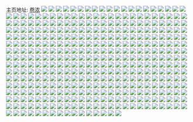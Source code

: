 主页地址: [卷浓](https://weibo.com/u/5666003669) 
![](https://wx4.sinaimg.cn/mw2000/006brYnXgy1g8c0oqw2hgj30ku0ku79i.jpg) 
![](https://wx4.sinaimg.cn/mw2000/006brYnXgy1g86quvfp8sj31z41z4b29.jpg) 
![](https://wx4.sinaimg.cn/mw2000/006brYnXgy1g86quwk0kxj32c02c0x6p.jpg) 
![](https://wx4.sinaimg.cn/mw2000/006brYnXgy1g86quu6gtkj32c02c04e1.jpg) 
![](https://wx4.sinaimg.cn/mw2000/006brYnXgy1g83uh4hpr4j30u0140ani.jpg) 
![](https://wx4.sinaimg.cn/mw2000/006brYnXgy1g83uh5b7iuj30u01407hr.jpg) 
![](https://wx4.sinaimg.cn/mw2000/006brYnXgy1g838bqevexj310a10atg1.jpg) 
![](https://wx4.sinaimg.cn/mw2000/006brYnXgy1g7tl1jta9cj32c0340x6p.jpg) 
![](https://wx4.sinaimg.cn/mw2000/006brYnXgy1g7tl1l4n9nj32c03401ky.jpg) 
![](https://wx4.sinaimg.cn/mw2000/006brYnXgy1g7qx8ffsawj30t00u0qew.jpg) 
![](https://wx4.sinaimg.cn/mw2000/006brYnXgy1g7dd1jwvjgj30sg0sgah2.jpg) 
![](https://wx4.sinaimg.cn/mw2000/006brYnXgy1g7dd1kvpejj32c02c0ndb.jpg) 
![](https://wx4.sinaimg.cn/mw2000/006brYnXgy1g7dd1mwgm2j32c02c04kw.jpg) 
![](https://wx4.sinaimg.cn/mw2000/006brYnXgy1g7dd1nu50ej30ku15oq8m.jpg) 
![](https://wx4.sinaimg.cn/mw2000/006brYnXgy1g7dd1p1knqj32c02c04n3.jpg) 
![](https://wx4.sinaimg.cn/mw2000/006brYnXgy1g7dd1ripkqj32c0340qv5.jpg) 
![](https://wx4.sinaimg.cn/mw2000/006brYnXgy1g6n6rz2gwzj33402c0b29.jpg) 
![](https://wx4.sinaimg.cn/mw2000/006brYnXgy1g6n6rv757nj33402c07wh.jpg) 
![](https://wx4.sinaimg.cn/mw2000/006brYnXgy1g6n6rwxsm4j33402c0e81.jpg) 
![](https://wx4.sinaimg.cn/mw2000/006brYnXgy1g6hrw5b77ej32io1w0kjl.jpg) 
![](https://wx4.sinaimg.cn/mw2000/006brYnXly1g6hry1uys6j30ku0kuq8x.jpg) 
![](https://wx4.sinaimg.cn/mw2000/006brYnXly1g5t4v3sndtj30ku0kqjz7.jpg) 
![](https://wx4.sinaimg.cn/mw2000/006brYnXly1g5t4v36gefj30ku0kujye.jpg) 
![](https://wx4.sinaimg.cn/mw2000/006brYnXgy1g5rc4az3lcj31mb1mbkd1.jpg) 
![](https://wx4.sinaimg.cn/mw2000/006brYnXgy1g5rc4a6lkjj32c02c01gb.jpg) 
![](https://wx4.sinaimg.cn/mw2000/006brYnXgy1g5rc7lzkrdj30ku0kuwho.jpg) 
![](https://wx4.sinaimg.cn/mw2000/006brYnXgy1g5rc7ltbobj30ez0j9gnq.jpg) 
![](https://wx4.sinaimg.cn/mw2000/006brYnXgy1g5o3fw63dqj30rs0ku462.jpg) 
![](https://wx4.sinaimg.cn/mw2000/006brYnXgy1g5o3fchqxpj30km0kmjy2.jpg) 
![](https://wx4.sinaimg.cn/mw2000/006brYnXgy1g5o3fctup8j30ku0ku0zq.jpg) 
![](https://wx4.sinaimg.cn/mw2000/006brYnXgy1g5o3fvjy1tj32c02c0wke.jpg) 
![](https://wx4.sinaimg.cn/mw2000/006brYnXgy1g5k5fexer5j311i17qgs2.jpg) 
![](https://wx4.sinaimg.cn/mw2000/006brYnXgy1g5k5gjzripj33402c0dp0.jpg) 
![](https://wx4.sinaimg.cn/mw2000/006brYnXgy1g5jbezl9kuj30u00miwgl.jpg) 
![](https://wx4.sinaimg.cn/mw2000/006brYnXgy1g5hzpqx34cj30ks0koasq.jpg) 
![](https://wx4.sinaimg.cn/mw2000/006brYnXly1g5fx3vyupfj30ku0xiac0.jpg) 
![](https://wx4.sinaimg.cn/mw2000/006brYnXgy1g5etw81t10j33402c04lq.jpg) 
![](https://wx4.sinaimg.cn/mw2000/006brYnXgy1g5etw5spd7j30j20k0djd.jpg) 
![](https://wx4.sinaimg.cn/mw2000/006brYnXgy1g5cd2y0bqnj31yi217b29.jpg) 
![](https://wx4.sinaimg.cn/mw2000/006brYnXgy1g5cd2uhcfij32c02c04j3.jpg) 
![](https://wx4.sinaimg.cn/mw2000/006brYnXgy1g5cd3ljwvgj32c03401ky.jpg) 
![](https://wx4.sinaimg.cn/mw2000/006brYnXgy1g5cd31j6xoj32c02c0e81.jpg) 
![](https://wx4.sinaimg.cn/mw2000/006brYnXgy1g5cd34rjosj30ku0ktjwy.jpg) 
![](https://wx4.sinaimg.cn/mw2000/006brYnXgy1g5cd32qz8tj30ku0kun1i.jpg) 
![](https://wx4.sinaimg.cn/mw2000/006brYnXgy1g5cd33hxxgj30rs0kuaij.jpg) 
![](https://wx4.sinaimg.cn/mw2000/006brYnXgy1g5cd2v5j1cj30em0e0dfq.jpg) 
![](https://wx4.sinaimg.cn/mw2000/006brYnXgy1g5cd345eo8j30ku0kq796.jpg) 
![](https://wx4.sinaimg.cn/mw2000/006brYnXly1g4omfwyzzbj30vl0hsgm6.jpg) 
![](https://wx4.sinaimg.cn/mw2000/006brYnXly1g4omh2fn9aj30kt0kq423.jpg) 
![](https://wx4.sinaimg.cn/mw2000/006brYnXly1g4omg3agl4j30u00svk41.jpg) 
![](https://wx4.sinaimg.cn/mw2000/006brYnXly1g4mb1ov9kij30qo0wxjyg.jpg) 
![](https://wx4.sinaimg.cn/mw2000/006brYnXly1g4mb1oc11jj30hs0obmzv.jpg) 
![](https://wx4.sinaimg.cn/mw2000/006brYnXly1g4mb3zv7exj30sv1e07ar.jpg) 
![](https://wx4.sinaimg.cn/mw2000/006brYnXgy1g4bfsfijamj30h80l6agk.jpg) 
![](https://wx4.sinaimg.cn/mw2000/006brYnXgy1g4bft07ewfj30h80ghgn4.jpg) 
![](https://wx4.sinaimg.cn/mw2000/006brYnXgy1g4bfso9rtyj30j40kn128.jpg) 
![](https://wx4.sinaimg.cn/mw2000/006brYnXgy1g4bft0l8bqj30u00u0di8.jpg) 
![](https://wx4.sinaimg.cn/mw2000/006brYnXgy1g4bfszg7t2j30u00u0q6b.jpg) 
![](https://wx4.sinaimg.cn/mw2000/006brYnXgy1g4bfsza5v4j30je0jetc5.jpg) 
![](https://wx4.sinaimg.cn/mw2000/006brYnXgy1g491x4aa7vj31ka1px1kx.jpg) 
![](https://wx4.sinaimg.cn/mw2000/006brYnXgy1g491x2y3y4j30ku0kqtda.jpg) 
![](https://wx4.sinaimg.cn/mw2000/006brYnXgy1g491xcti2pj30is0isdkh.jpg) 
![](https://wx4.sinaimg.cn/mw2000/006brYnXgy1g491xd760mj30fi0figpx.jpg) 
![](https://wx4.sinaimg.cn/mw2000/006brYnXgy1g491x7cis0j32c0340b2a.jpg) 
![](https://wx4.sinaimg.cn/mw2000/006brYnXgy1g491xd0vh4j30f60f60wt.jpg) 
![](https://wx4.sinaimg.cn/mw2000/006brYnXgy1g491xaa108j32c02c0e82.jpg) 
![](https://wx4.sinaimg.cn/mw2000/006brYnXgy1g491xfj7omj32c0340e82.jpg) 
![](https://wx4.sinaimg.cn/mw2000/006brYnXgy1g491xcieyhj32c02c0hdu.jpg) 
![](https://wx4.sinaimg.cn/mw2000/006brYnXgy1g40uzejgtlj30ku0ku426.jpg) 
![](https://wx4.sinaimg.cn/mw2000/006brYnXgy1g40uzffe5ij30ku0kudjt.jpg) 
![](https://wx4.sinaimg.cn/mw2000/006brYnXgy1g40uze2texj30ku0kun0z.jpg) 
![](https://wx4.sinaimg.cn/mw2000/006brYnXgy1g40uzf0bg5j30ku0kutcq.jpg) 
![](https://wx4.sinaimg.cn/mw2000/006brYnXgy1g3sona2xprj30ku0ku42r.jpg) 
![](https://wx4.sinaimg.cn/mw2000/006brYnXly1g3rt5r8hxcj30ku0kqtbu.jpg) 
![](https://wx4.sinaimg.cn/mw2000/006brYnXly1g3rt5tjp1sj33402c0dsq.jpg) 
![](https://wx4.sinaimg.cn/mw2000/006brYnXly1g3rt5v9duuj33402c0h1u.jpg) 
![](https://wx4.sinaimg.cn/mw2000/006brYnXly1g3rt5scvrij30ku0krn58.jpg) 
![](https://wx4.sinaimg.cn/mw2000/006brYnXgy1g3lq8qs8c6j313k0u0q7m.jpg) 
![](https://wx4.sinaimg.cn/mw2000/006brYnXgy1g3lq8c5rufj30u00u0gut.jpg) 
![](https://wx4.sinaimg.cn/mw2000/006brYnXgy1g3lq8cj9zaj30ku0kutdh.jpg) 
![](https://wx4.sinaimg.cn/mw2000/006brYnXgy1g3lq7dwvzuj30j60j6q59.jpg) 
![](https://wx4.sinaimg.cn/mw2000/006brYnXgy1g3k74woyj4j31400u0mys.jpg) 
![](https://wx4.sinaimg.cn/mw2000/006brYnXgy1g3k74z6b16j33402c0qv5.jpg) 
![](https://wx4.sinaimg.cn/mw2000/006brYnXgy1g3k74xbml1j33402c0b29.jpg) 
![](https://wx4.sinaimg.cn/mw2000/006brYnXgy1g3k74wb5cjj30ku0fk0x6.jpg) 
![](https://wx4.sinaimg.cn/mw2000/006brYnXgy1g3k753t3g3j32c02c07wj.jpg) 
![](https://wx4.sinaimg.cn/mw2000/006brYnXgy1g3k751qwtqj33402c0kjo.jpg) 
![](https://wx4.sinaimg.cn/mw2000/006brYnXgy1g3k74zpv0tj30rs0kugpp.jpg) 
![](https://wx4.sinaimg.cn/mw2000/006brYnXgy1g3k74vvbfnj32c02c0u0x.jpg) 
![](https://wx4.sinaimg.cn/mw2000/006brYnXgy1g3k74wkf07j30ku0fgn2q.jpg) 
![](https://wx4.sinaimg.cn/mw2000/006brYnXgy1g3io8ltny8j30ku0kpad8.jpg) 
![](https://wx4.sinaimg.cn/mw2000/006brYnXgy1g3ic3dpyiwj31z41hfb29.jpg) 
![](https://wx4.sinaimg.cn/mw2000/006brYnXgy1g3ic3d6lsaj30ku0klq93.jpg) 
![](https://wx4.sinaimg.cn/mw2000/006brYnXgy1g3ic3c71txj31hc1421kx.jpg) 
![](https://wx4.sinaimg.cn/mw2000/006brYnXgy1g39b7ho29mj30ku0r2n4c.jpg) 
![](https://wx4.sinaimg.cn/mw2000/006brYnXgy1g39b7h8qjcj30mi11igr9.jpg) 
![](https://wx4.sinaimg.cn/mw2000/006brYnXgy1g39b8cyl9rj30gz0ko0xv.jpg) 
![](https://wx4.sinaimg.cn/mw2000/006brYnXgy1g39b8m6g7nj30jg0yk0t2.jpg) 
![](https://wx4.sinaimg.cn/mw2000/006brYnXgy1g2xx8yt86aj33402c0tsu.jpg) 
![](https://wx4.sinaimg.cn/mw2000/006brYnXgy1g2xx8v8blqj30ku0v9qhg.jpg) 
![](https://wx4.sinaimg.cn/mw2000/006brYnXgy1g2xx8vopwyj33402c07ij.jpg) 
![](https://wx4.sinaimg.cn/mw2000/006brYnXgy1g2xx8x73rzj33402c07ne.jpg) 
![](https://wx4.sinaimg.cn/mw2000/006brYnXgy1g2xx93i90ij33402c0e58.jpg) 
![](https://wx4.sinaimg.cn/mw2000/006brYnXgy1g2xx90138jj33402c07rg.jpg) 
![](https://wx4.sinaimg.cn/mw2000/006brYnXgy1g2xx8wrg96j30ku0kuwku.jpg) 
![](https://wx4.sinaimg.cn/mw2000/006brYnXgy1g2xx91lejzj33402c0hdt.jpg) 
![](https://wx4.sinaimg.cn/mw2000/006brYnXgy1g2xxfm8cb7j30rs0ku0z6.jpg) 
![](https://wx4.sinaimg.cn/mw2000/006brYnXgy1g2i378hv91j33402c0npd.jpg) 
![](https://wx4.sinaimg.cn/mw2000/006brYnXgy1g2i37wmle3j33402c0kf4.jpg) 
![](https://wx4.sinaimg.cn/mw2000/006brYnXgy1g2i374rsu5j33402c07wh.jpg) 
![](https://wx4.sinaimg.cn/mw2000/006brYnXgy1g2i37vw9r9j30ku2mkn56.jpg) 
![](https://wx4.sinaimg.cn/mw2000/006brYnXgy1g2i37vhsnhj30ku45bnhs.jpg) 
![](https://wx4.sinaimg.cn/mw2000/006brYnXgy1g2i38mat5yj31400u0n0f.jpg) 
![](https://wx4.sinaimg.cn/mw2000/006brYnXgy1g2i377dmroj30ku1whkjl.jpg) 
![](https://wx4.sinaimg.cn/mw2000/006brYnXgy1g2i37a2o8mj31400u0n2v.jpg) 
![](https://wx4.sinaimg.cn/mw2000/006brYnXgy1g2i373sbcyj32801o0e86.jpg) 
![](https://wx4.sinaimg.cn/mw2000/006brYnXgy1g2gyklxfbcj30u01f1hdu.jpg) 
![](https://wx4.sinaimg.cn/mw2000/006brYnXgy1g2gyknim0ij34g00kg487.jpg) 
![](https://wx4.sinaimg.cn/mw2000/006brYnXgy1g2gykfqpy1j30ku0kuwho.jpg) 
![](https://wx4.sinaimg.cn/mw2000/006brYnXgy1g2gykpkno9j31hc2ms7wh.jpg) 
![](https://wx4.sinaimg.cn/mw2000/006brYnXgy1g2fyysr687j30ku0kq44s.jpg) 
![](https://wx4.sinaimg.cn/mw2000/006brYnXgy1g2fyytng66j30ko0kn7e2.jpg) 
![](https://wx4.sinaimg.cn/mw2000/006brYnXgy1g2fyypeqa8j329a29be81.jpg) 
![](https://wx4.sinaimg.cn/mw2000/006brYnXgy1g2fyyoopdej30ku0khadc.jpg) 
![](https://wx4.sinaimg.cn/mw2000/006brYnXgy1g2fyytuiwmj30ku0ktq8m.jpg) 
![](https://wx4.sinaimg.cn/mw2000/006brYnXgy1g2fyyscecbj329t29l4qq.jpg) 
![](https://wx4.sinaimg.cn/mw2000/006brYnXgy1g2buaqmkksj30im06daax.jpg) 
![](https://wx4.sinaimg.cn/mw2000/006brYnXgy1g2bubb27o9j30ku0klwi4.jpg) 
![](https://wx4.sinaimg.cn/mw2000/006brYnXgy1g2ajoo5ec9j33402c01ky.jpg) 
![](https://wx4.sinaimg.cn/mw2000/006brYnXgy1g2ajoosxv3j30ku0kudkz.jpg) 
![](https://wx4.sinaimg.cn/mw2000/006brYnXgy1g2ajolz0crj316o16mtpg.jpg) 
![](https://wx4.sinaimg.cn/mw2000/006brYnXgy1g2ajopq84qj33402c015z.jpg) 
![](https://wx4.sinaimg.cn/mw2000/006brYnXgy1g2ajomu1xzj30jg0k215p.jpg) 
![](https://wx4.sinaimg.cn/mw2000/006brYnXgy1g2ajp5xuo3j30rw0ks0xq.jpg) 
![](https://wx4.sinaimg.cn/mw2000/006brYnXgy1g28xdv4w5ij30ku0fdgsh.jpg) 
![](https://wx4.sinaimg.cn/mw2000/006brYnXgy1g28xej3lttj316o16mu0x.jpg) 
![](https://wx4.sinaimg.cn/mw2000/006brYnXgy1g28xdxdfpoj30ku15o4m8.jpg) 
![](https://wx4.sinaimg.cn/mw2000/006brYnXgy1g28xdw94k1j30ku1597wh.jpg) 
![](https://wx4.sinaimg.cn/mw2000/006brYnXgy1g28xdz0kcmj30ku1qd4qq.jpg) 
![](https://wx4.sinaimg.cn/mw2000/006brYnXgy1g28xdztn75j30ku1qib29.jpg) 
![](https://wx4.sinaimg.cn/mw2000/006brYnXgy1g28xe425yej30u00ulnex.jpg) 
![](https://wx4.sinaimg.cn/mw2000/006brYnXgy1g28xe16irhj316o16me82.jpg) 
![](https://wx4.sinaimg.cn/mw2000/006brYnXgy1g28xe2km5yj30ku2bcb2a.jpg) 
![](https://wx4.sinaimg.cn/mw2000/006brYnXgy1g24t8b0061j30ku0kqtf2.jpg) 
![](https://wx4.sinaimg.cn/mw2000/006brYnXgy1g24t7z14wpj30ku0kudi0.jpg) 
![](https://wx4.sinaimg.cn/mw2000/006brYnXgy1g1xxwrw92uj30m80cygp9.jpg) 
![](https://wx4.sinaimg.cn/mw2000/006brYnXgy1g1xxws2gj2j30qb0psjvq.jpg) 
![](https://wx4.sinaimg.cn/mw2000/006brYnXgy1g1stfblpisj3087080q3i.jpg) 
![](https://wx4.sinaimg.cn/mw2000/006brYnXgy1g1stj4mcjij30u00u07wh.jpg) 
![](https://wx4.sinaimg.cn/mw2000/006brYnXgy1g1e4itdpb6j30xc18eu0x.jpg) 
![](https://wx4.sinaimg.cn/mw2000/006brYnXgy1g1e4iolpgnj30el0ta7bg.jpg) 
![](https://wx4.sinaimg.cn/mw2000/006brYnXgy1g1e4iq7gsoj30ku3wnb2c.jpg) 
![](https://wx4.sinaimg.cn/mw2000/006brYnXgy1g1e4iob8r4j30ku0ktwhw.jpg) 
![](https://wx4.sinaimg.cn/mw2000/006brYnXgy1g1e4irisyaj32a72a6kjl.jpg) 
![](https://wx4.sinaimg.cn/mw2000/006brYnXgy1g1e4isbihtj3280280kjl.jpg) 
![](https://wx4.sinaimg.cn/mw2000/006brYnXgy1g0z5vnpleuj30xc18e7wi.jpg) 
![](https://wx4.sinaimg.cn/mw2000/006brYnXgy1g0z5vp1ra5j3280280u0y.jpg) 
![](https://wx4.sinaimg.cn/mw2000/006brYnXgy1g0z5vq8qtmj30xc18e4qq.jpg) 
![](https://wx4.sinaimg.cn/mw2000/006brYnXgy1g0z5vrecvhj30xc18e4qq.jpg) 
![](https://wx4.sinaimg.cn/mw2000/006brYnXgy1g0z5vmeyg3j33402c0npg.jpg) 
![](https://wx4.sinaimg.cn/mw2000/006brYnXgy1g0z5vskbjnj30xc18e7wi.jpg) 
![](https://wx4.sinaimg.cn/mw2000/006brYnXgy1g0z5vtcnddj33402c07wh.jpg) 
![](https://wx4.sinaimg.cn/mw2000/006brYnXgy1g0z5vwcy9zj32c02c0b29.jpg) 
![](https://wx4.sinaimg.cn/mw2000/006brYnXgy1g0z5w1g2evj33402c0u0x.jpg) 
![](https://wx4.sinaimg.cn/mw2000/006brYnXgy1g0iuovhffsj32802807wo.jpg) 
![](https://wx4.sinaimg.cn/mw2000/006brYnXgy1g0iuoy9x28j30ku0krwi2.jpg) 
![](https://wx4.sinaimg.cn/mw2000/006brYnXgy1g0iuoqcdi7j3280280npj.jpg) 
![](https://wx4.sinaimg.cn/mw2000/006brYnXgy1g0iuoympj3j30ku0kudj8.jpg) 
![](https://wx4.sinaimg.cn/mw2000/006brYnXgy1g0iuoxomulj32872bz1kz.jpg) 
![](https://wx4.sinaimg.cn/mw2000/006brYnXgy1g0iupmcdlxj32802yonpn.jpg) 
![](https://wx4.sinaimg.cn/mw2000/006brYnXgy1g0ax6mfyrvj32c02c0e82.jpg) 
![](https://wx4.sinaimg.cn/mw2000/006brYnXgy1g0ax6l025lj31mb1mb7wh.jpg) 
![](https://wx4.sinaimg.cn/mw2000/006brYnXly1g03d5c8dk5j32c02c0qv6.jpg) 
![](https://wx4.sinaimg.cn/mw2000/006brYnXly1g03d592qqgj31sc1sckjl.jpg) 
![](https://wx4.sinaimg.cn/mw2000/006brYnXly1fzyvzqcbpcj30ku0fn0tw.jpg) 
![](https://wx4.sinaimg.cn/mw2000/006brYnXly1fzyvzr5j7xj30kt0krwkr.jpg) 
![](https://wx4.sinaimg.cn/mw2000/006brYnXly1fzyw0dw9b7j30ku0kugq8.jpg) 
![](https://wx4.sinaimg.cn/mw2000/006brYnXly1fzyw0e5iqcj30ku0rqqgt.jpg) 
![](https://wx4.sinaimg.cn/mw2000/006brYnXly1fzwxg5x1wpj32c02c0b29.jpg) 
![](https://wx4.sinaimg.cn/mw2000/006brYnXly1fzwxgc6todj30ui0uik1i.jpg) 
![](https://wx4.sinaimg.cn/mw2000/006brYnXly1fzwxg53po4j30ks0ko40g.jpg) 
![](https://wx4.sinaimg.cn/mw2000/006brYnXly1fzwxgauusyj31sc1scnpg.jpg) 
![](https://wx4.sinaimg.cn/mw2000/006brYnXly1fzwxgbwq24j30j90iyq7s.jpg) 
![](https://wx4.sinaimg.cn/mw2000/006brYnXly1fzwxg8owbdj32802807wp.jpg) 
![](https://wx4.sinaimg.cn/mw2000/006brYnXly1fzph68hdzbj30qo0qonev.jpg) 
![](https://wx4.sinaimg.cn/mw2000/006brYnXly1fzmpmpf5gtj32482oce82.jpg) 
![](https://wx4.sinaimg.cn/mw2000/006brYnXly1fzliwxeppcj32802ifhdu.jpg) 
![](https://wx4.sinaimg.cn/mw2000/006brYnXly1fzliwukkbaj320t2gn7wj.jpg) 
![](https://wx4.sinaimg.cn/mw2000/006brYnXly1fzlix5zzijj327s2s4qv8.jpg) 
![](https://wx4.sinaimg.cn/mw2000/006brYnXly1fzlix0ghz6j327w2jje82.jpg) 
![](https://wx4.sinaimg.cn/mw2000/006brYnXgy1fzkrib7babj30ku0s57az.jpg) 
![](https://wx4.sinaimg.cn/mw2000/006brYnXgy1fzkri5u6ujj30u00u0q7y.jpg) 
![](https://wx4.sinaimg.cn/mw2000/006brYnXgy1fzkri743tbj30ku0ksgs1.jpg) 
![](https://wx4.sinaimg.cn/mw2000/006brYnXgy1fzkri50fcdj30u00u0qbn.jpg) 
![](https://wx4.sinaimg.cn/mw2000/006brYnXgy1fzkrjib8jhj30u00u015n.jpg) 
![](https://wx4.sinaimg.cn/mw2000/006brYnXgy1fzkri83vy6j30u00u0q9f.jpg) 
![](https://wx4.sinaimg.cn/mw2000/006brYnXgy1fzi4o45jj8j315o15mqdx.jpg) 
![](https://wx4.sinaimg.cn/mw2000/006brYnXgy1fzd8rinv0mj32c02c01ky.jpg) 
![](https://wx4.sinaimg.cn/mw2000/006brYnXgy1fzd8rj2rmtj30k00qogpo.jpg) 
![](https://wx4.sinaimg.cn/mw2000/006brYnXgy1fzbwonr88uj30kt0kq423.jpg) 
![](https://wx4.sinaimg.cn/mw2000/006brYnXgy1fz8st0k9z9j30qv0m5779.jpg) 
![](https://wx4.sinaimg.cn/mw2000/006brYnXgy1fz8stqm1t0j30qo0wxkg5.jpg) 
![](https://wx4.sinaimg.cn/mw2000/006brYnXgy1fz8st1gz15j30ku0klwi4.jpg) 
![](https://wx4.sinaimg.cn/mw2000/006brYnXgy1fz8st1pltkj30u014e0ys.jpg) 
![](https://wx4.sinaimg.cn/mw2000/006brYnXgy1fz7cgq3vsvj31o027zx6p.jpg) 
![](https://wx4.sinaimg.cn/mw2000/006brYnXgy1fz7cgfyu7xj30ku0va7wh.jpg) 
![](https://wx4.sinaimg.cn/mw2000/006brYnXgy1fz7cgosyoej30k00qo43y.jpg) 
![](https://wx4.sinaimg.cn/mw2000/006brYnXgy1fz7cgvxyryj31o01y2npd.jpg) 
![](https://wx4.sinaimg.cn/mw2000/006brYnXgy1fz7cgf97ouj30ku1jkkjl.jpg) 
![](https://wx4.sinaimg.cn/mw2000/006brYnXgy1fz7cgzxqofj30k00qo7ae.jpg) 
![](https://wx4.sinaimg.cn/mw2000/006brYnXgy1fz52ufrt8wj30km0oxwkd.jpg) 
![](https://wx4.sinaimg.cn/mw2000/006brYnXgy1fyyfb7gcz5j32c02c07wj.jpg) 
![](https://wx4.sinaimg.cn/mw2000/006brYnXgy1fyx3oq16isj30ju0kpahw.jpg) 
![](https://wx4.sinaimg.cn/mw2000/006brYnXgy1fyx3ot8vw9j30ku0fl0yw.jpg) 
![](https://wx4.sinaimg.cn/mw2000/006brYnXgy1fyx3oqmxusj30ku0fjtcz.jpg) 
![](https://wx4.sinaimg.cn/mw2000/006brYnXgy1fyx3osslfvj30u00u0gs0.jpg) 
![](https://wx4.sinaimg.cn/mw2000/006brYnXgy1fyx3op0twdj30kp0kon53.jpg) 
![](https://wx4.sinaimg.cn/mw2000/006brYnXgy1fyx3pfqdobj32802807wq.jpg) 
![](https://wx4.sinaimg.cn/mw2000/006brYnXgy1fyuwgn4fhtj30ku0krjy9.jpg) 
![](https://wx4.sinaimg.cn/mw2000/006brYnXgy1fyuwgp3rx6j30ku15o1kx.jpg) 
![](https://wx4.sinaimg.cn/mw2000/006brYnXgy1fyuwhoerbhj30kt0mbah8.jpg) 
![](https://wx4.sinaimg.cn/mw2000/006brYnXgy1fyttii63pyj30qo0qoe49.jpg) 
![](https://wx4.sinaimg.cn/mw2000/006brYnXgy1fyr13lsbldj30kp0oste1.jpg) 
![](https://wx4.sinaimg.cn/mw2000/006brYnXgy1fyr13mxqwjj30ku1jknpd.jpg) 
![](https://wx4.sinaimg.cn/mw2000/006brYnXgy1fyr13o28cej318g0xau0x.jpg) 
![](https://wx4.sinaimg.cn/mw2000/006brYnXgy1fyr13ld5lcj30ku0rdk19.jpg) 
![](https://wx4.sinaimg.cn/mw2000/006brYnXgy1fyqcrud06hj30qo0qm4qf.jpg) 
![](https://wx4.sinaimg.cn/mw2000/006brYnXgy1fypon1ux8zj30ku112x2d.jpg) 
![](https://wx4.sinaimg.cn/mw2000/006brYnXgy1fyftyrokhtj33vc2kwx6v.jpg) 
![](https://wx4.sinaimg.cn/mw2000/006brYnXgy1fyftyi5sr5j33vc2kwe85.jpg) 
![](https://wx4.sinaimg.cn/mw2000/006brYnXgy1fyfty9qsi9j33vc2kwx6u.jpg) 
![](https://wx4.sinaimg.cn/mw2000/006brYnXgy1fyftxv6kg9j31ow2a3x6t.jpg) 
![](https://wx4.sinaimg.cn/mw2000/006brYnXgy1fyft5cr2fej30kq0ku46m.jpg) 
![](https://wx4.sinaimg.cn/mw2000/006brYnXgy1fyft5cyfp3j30kr0j8jxj.jpg) 
![](https://wx4.sinaimg.cn/mw2000/006brYnXgy1fyft5c9licj315o15mx6p.jpg) 
![](https://wx4.sinaimg.cn/mw2000/006brYnXgy1fyft5pk890j32yo280e8a.jpg) 
![](https://wx4.sinaimg.cn/mw2000/006brYnXgy1fyft5wbcsrj31ow2a3x6t.jpg) 
![](https://wx4.sinaimg.cn/mw2000/006brYnXgy1fyft8ncwjmj30qo0zke81.jpg) 
![](https://wx4.sinaimg.cn/mw2000/006brYnXgy1fyeru9fq6fj32c02c0wz5.jpg) 
![](https://wx4.sinaimg.cn/mw2000/006brYnXgy1fyervxp1gaj32802yonpf.jpg) 
![](https://wx4.sinaimg.cn/mw2000/006brYnXgy1fyerv1e3zqj32802yoqv7.jpg) 
![](https://wx4.sinaimg.cn/mw2000/006brYnXgy1fyerwoqovgj30qo0zk7wh.jpg) 
![](https://wx4.sinaimg.cn/mw2000/006brYnXgy1fyerwh97xej32802yonpf.jpg) 
![](https://wx4.sinaimg.cn/mw2000/006brYnXgy1fyerwjv59fj30qo0zk7wh.jpg) 
![](https://wx4.sinaimg.cn/mw2000/006brYnXgy1fydnmx4ayxj30ku0kmwme.jpg) 
![](https://wx4.sinaimg.cn/mw2000/006brYnXgy1fydnnffk85j326125qqv5.jpg) 
![](https://wx4.sinaimg.cn/mw2000/006brYnXgy1fyc8g5novpj32c02c0x6p.jpg) 
![](https://wx4.sinaimg.cn/mw2000/006brYnXgy1fyc8g64lv6j30ku0ko11g.jpg) 
![](https://wx4.sinaimg.cn/mw2000/006brYnXgy1fyc8g6qo9oj30ku0kpth4.jpg) 
![](https://wx4.sinaimg.cn/mw2000/006brYnXgy1fyc8g6h85rj30ku0ky17q.jpg) 
![](https://wx4.sinaimg.cn/mw2000/006brYnXgy1fya5wipddzj3280280x6r.jpg) 
![](https://wx4.sinaimg.cn/mw2000/006brYnXgy1fya5wetsobj328027p4qr.jpg) 
![](https://wx4.sinaimg.cn/mw2000/006brYnXgy1fy9k5mdskzj31sc1sc1ky.jpg) 
![](https://wx4.sinaimg.cn/mw2000/006brYnXgy1fy9k5jn6vij31sc1sc7wi.jpg) 
![](https://wx4.sinaimg.cn/mw2000/006brYnXgy1fy64pgmx11j30qo0qo1kx.jpg) 
![](https://wx4.sinaimg.cn/mw2000/006brYnXgy1fxkata46ttj30hd0hn46q.jpg) 
![](https://wx4.sinaimg.cn/mw2000/006brYnXgy1fxkat9sxr5j30ko0rg7di.jpg) 
![](https://wx4.sinaimg.cn/mw2000/006brYnXgy1fxkatam4xpj30ku0rqniu.jpg) 
![](https://wx4.sinaimg.cn/mw2000/006brYnXgy1fxkatbt9iyj32c02c07wh.jpg) 
![](https://wx4.sinaimg.cn/mw2000/006brYnXgy1fxdsdwnko2j32io2iou11.jpg) 
![](https://wx4.sinaimg.cn/mw2000/006brYnXgy1fxdsdyakxfj32c02c0u0x.jpg) 
![](https://wx4.sinaimg.cn/mw2000/006brYnXgy1fxdsdsfj5rj32c02c0npd.jpg) 
![](https://wx4.sinaimg.cn/mw2000/006brYnXgy1fxdsdymx7rj30go0frq50.jpg) 
![](https://wx4.sinaimg.cn/mw2000/006brYnXgy1fx4mno4dmyj30qo0qo7dx.jpg) 
![](https://wx4.sinaimg.cn/mw2000/006brYnXgy1fx4mn9k2qij30hu4nxhdw.jpg) 
![](https://wx4.sinaimg.cn/mw2000/006brYnXgy1fx4mnbcpwfj30hu4a1npg.jpg) 
![](https://wx4.sinaimg.cn/mw2000/006brYnXgy1fx4mne2k5qj30hu6t5x6u.jpg) 
![](https://wx4.sinaimg.cn/mw2000/006brYnXgy1fx4mnizvu0j31w02ioqva.jpg) 
![](https://wx4.sinaimg.cn/mw2000/006brYnXgy1fx4mng5p6ij30hu47k7wk.jpg) 
![](https://wx4.sinaimg.cn/mw2000/006brYnXgy1fx4mnnamw3j30qo0qotjm.jpg) 
![](https://wx4.sinaimg.cn/mw2000/006brYnXgy1fx4mnltj3qj30hu5s2kjq.jpg) 
![](https://wx4.sinaimg.cn/mw2000/006brYnXgy1fx4mnnse8yj30qo0qo468.jpg) 
![](https://wx4.sinaimg.cn/mw2000/006brYnXgy1fx4jq5s7zgj30q818e44d.jpg) 
![](https://wx4.sinaimg.cn/mw2000/006brYnXgy1fx2dege283j32c02c0zz0.jpg) 
![](https://wx4.sinaimg.cn/mw2000/006brYnXgy1fx2dec288ej32c02c01ky.jpg) 
![](https://wx4.sinaimg.cn/mw2000/006brYnXgy1fx2dediy1pj32c0340qv7.jpg) 
![](https://wx4.sinaimg.cn/mw2000/006brYnXgy1fx2deekv0nj31w02ionpd.jpg) 
![](https://wx4.sinaimg.cn/mw2000/006brYnXgy1fx2dehmvz4j32io2io7wh.jpg) 
![](https://wx4.sinaimg.cn/mw2000/006brYnXgy1fx2deamm6hj32c02c0npf.jpg) 
![](https://wx4.sinaimg.cn/mw2000/006brYnXgy1fwwbsdoqxbj30nj0g041e.jpg) 
![](https://wx4.sinaimg.cn/mw2000/006brYnXgy1fwwbs0fxfij30ku112wu2.jpg) 
![](https://wx4.sinaimg.cn/mw2000/006brYnXgy1fwwbrzzk0vj30kr0fign8.jpg) 
![](https://wx4.sinaimg.cn/mw2000/006brYnXgy1fwwbs0tbhvj30ku0gvdhc.jpg) 
![](https://wx4.sinaimg.cn/mw2000/006brYnXgy1fwus17cyocj3140140kbb.jpg) 
![](https://wx4.sinaimg.cn/mw2000/006brYnXgy1fwus17r1oyj30k00qogvh.jpg) 
![](https://wx4.sinaimg.cn/mw2000/006brYnXgy1fwus19oskhj30hu0zo7wh.jpg) 
![](https://wx4.sinaimg.cn/mw2000/006brYnXgy1fwus16mo7mj30k00qojyl.jpg) 
![](https://wx4.sinaimg.cn/mw2000/006brYnXgy1fwi4zcwynxj30qo0qmdhv.jpg) 
![](https://wx4.sinaimg.cn/mw2000/006brYnXgy1fwi4ze5gh8j32c02c0hdu.jpg) 
![](https://wx4.sinaimg.cn/mw2000/006brYnXgy1fwi4zfsk8fj32c02c04qr.jpg) 
![](https://wx4.sinaimg.cn/mw2000/006brYnXgy1fwi4zbzn35j32c02c0b29.jpg) 
![](https://wx4.sinaimg.cn/mw2000/006brYnXgy1fwfuy0ifbaj31400tjtpe.jpg) 
![](https://wx4.sinaimg.cn/mw2000/006brYnXgy1fwfuy02xcbj30ku0krq8s.jpg) 
![](https://wx4.sinaimg.cn/mw2000/006brYnXgy1fwfuy17tvqj31o01o0kjl.jpg) 
![](https://wx4.sinaimg.cn/mw2000/006brYnXgy1fwfuy2oicqj32c0340kjm.jpg) 
![](https://wx4.sinaimg.cn/mw2000/006brYnXgy1fwfuy3gtacj31o01o0e5p.jpg) 
![](https://wx4.sinaimg.cn/mw2000/006brYnXgy1fwfuy4lj54j33402c04qp.jpg) 
![](https://wx4.sinaimg.cn/mw2000/006brYnXgy1fwblfomkwij32c02c0x6p.jpg) 
![](https://wx4.sinaimg.cn/mw2000/006brYnXgy1fwblfrdtsgj30ui12ln92.jpg) 
![](https://wx4.sinaimg.cn/mw2000/006brYnXgy1fwblfwydgpj313t1ajkat.jpg) 
![](https://wx4.sinaimg.cn/mw2000/006brYnXgy1fwblg4cjv1j31sg1sgqv5.jpg) 
![](https://wx4.sinaimg.cn/mw2000/006brYnXgy1fwaa9kvlywj30ui0ui41z.jpg) 
![](https://wx4.sinaimg.cn/mw2000/006brYnXgy1fw6d2oejo4j30m80cidgf.jpg) 
![](https://wx4.sinaimg.cn/mw2000/006brYnXgy1fw6d2lierlj30ui0uigqf.jpg) 
![](https://wx4.sinaimg.cn/mw2000/006brYnXgy1fw6d2lxcxuj3140140k16.jpg) 
![](https://wx4.sinaimg.cn/mw2000/006brYnXgy1fw6d2mbgboj314014012a.jpg) 
![](https://wx4.sinaimg.cn/mw2000/006brYnXgy1fw6d2pbxhsj327o2c0npd.jpg) 
![](https://wx4.sinaimg.cn/mw2000/006brYnXgy1fw6d2ktvcuj32c02c0k1m.jpg) 
![](https://wx4.sinaimg.cn/mw2000/006brYnXgy1fw37vc443kj30ui0ui7dd.jpg) 
![](https://wx4.sinaimg.cn/mw2000/006brYnXgy1fw37vd0319j32c02c0npd.jpg) 
![](https://wx4.sinaimg.cn/mw2000/006brYnXgy1fw37ven1q6j330q29i4qr.jpg) 
![](https://wx4.sinaimg.cn/mw2000/006brYnXgy1fw37vg2i53j31z41hcqv6.jpg) 
![](https://wx4.sinaimg.cn/mw2000/006brYnXgy1fw37vbdh3ij3140140dof.jpg) 
![](https://wx4.sinaimg.cn/mw2000/006brYnXgy1fw37vi0b34j30ku0kl46m.jpg) 
![](https://wx4.sinaimg.cn/mw2000/006brYnXgy1fw37vij62yj31401407dt.jpg) 
![](https://wx4.sinaimg.cn/mw2000/006brYnXgy1fw37vj0h6uj30ui0uik23.jpg) 
![](https://wx4.sinaimg.cn/mw2000/006brYnXgy1fw37w92smdj30j60j6t9g.jpg) 
![](https://wx4.sinaimg.cn/mw2000/006brYnXgy1fvzsdsvstzj33vc2kw7wn.jpg) 
![](https://wx4.sinaimg.cn/mw2000/006brYnXgy1fvzsdwz7srj33vc2kw4qx.jpg) 
![](https://wx4.sinaimg.cn/mw2000/006brYnXgy1fvzsdot1jwj30u00u00w9.jpg) 
![](https://wx4.sinaimg.cn/mw2000/006brYnXgy1fvzsdxsu9uj30kr0kp75o.jpg) 
![](https://wx4.sinaimg.cn/mw2000/006brYnXgy1fvwf1q6d90j30kt0m9q4n.jpg) 
![](https://wx4.sinaimg.cn/mw2000/006brYnXgy1fvwf35snm9j30ku0u6whf.jpg) 
![](https://wx4.sinaimg.cn/mw2000/006brYnXgy1fvwf35gg7pj30eo0himyl.jpg) 
![](https://wx4.sinaimg.cn/mw2000/006brYnXgy1fvwf1pugznj312r18gq6c.jpg) 
![](https://wx4.sinaimg.cn/mw2000/006brYnXgy1fvreikw5pcj30r40if3zf.jpg) 
![](https://wx4.sinaimg.cn/mw2000/006brYnXgy1fvreil1swaj30rz0imq3p.jpg) 
![](https://wx4.sinaimg.cn/mw2000/006brYnXgy1fvreil5r6wj30py0ivdg7.jpg) 
![](https://wx4.sinaimg.cn/mw2000/006brYnXgy1fvrej28u94j30c80bkgmn.jpg) 
![](https://wx4.sinaimg.cn/mw2000/006brYnXgy1fvnzokrsnfj32c02c0u0x.jpg) 
![](https://wx4.sinaimg.cn/mw2000/006brYnXgy1fvnzollz4tj32c02c0kjl.jpg) 
![](https://wx4.sinaimg.cn/mw2000/006brYnXgy1fvnzov47h7j32c02c0hcy.jpg) 
![](https://wx4.sinaimg.cn/mw2000/006brYnXgy1fvnzpfo3nbj30ui0uiwiv.jpg) 
![](https://wx4.sinaimg.cn/mw2000/006brYnXgy1fvfbuahoj3j31hc1hchdt.jpg) 
![](https://wx4.sinaimg.cn/mw2000/006brYnXgy1fvfbucnbirj33402c0hdv.jpg) 
![](https://wx4.sinaimg.cn/mw2000/006brYnXgy1fvfbudueukj31sg1sg4qp.jpg) 
![](https://wx4.sinaimg.cn/mw2000/006brYnXgy1fvfbus5fonj335s35se85.jpg) 
![](https://wx4.sinaimg.cn/mw2000/006brYnXgy1fv8w6npaxmj309q09q3z5.jpg) 
![](https://wx4.sinaimg.cn/mw2000/006brYnXgy1fv8w6nvpr5j30c70bkt9k.jpg) 
![](https://wx4.sinaimg.cn/mw2000/006brYnXgy1fv8w6ni6dlj30c70bkq3s.jpg) 
![](https://wx4.sinaimg.cn/mw2000/006brYnXgy1fv8w6o068tj309q09pab1.jpg) 
![](https://wx4.sinaimg.cn/mw2000/006brYnXgy1fv2ak8n3n9j31hc1z4qv5.jpg) 
![](https://wx4.sinaimg.cn/mw2000/006brYnXgy1fv2ak5tpupj31hf1hf1kx.jpg) 
![](https://wx4.sinaimg.cn/mw2000/006brYnXgy1fv2ak53ei6j30ui0h6jv1.jpg) 
![](https://wx4.sinaimg.cn/mw2000/006brYnXgy1fv2ak7l8plj30m80m6405.jpg) 
![](https://wx4.sinaimg.cn/mw2000/006brYnXgy1fv2ak90kugj30u0140djx.jpg) 
![](https://wx4.sinaimg.cn/mw2000/006brYnXgy1fv2ak77aw7j30kw2mk4qr.jpg) 
![](https://wx4.sinaimg.cn/mw2000/006brYnXgy1fuqr93orgyj33402c0npd.jpg) 
![](https://wx4.sinaimg.cn/mw2000/006brYnXgy1fuqr966vepj32c0340x6p.jpg) 
![](https://wx4.sinaimg.cn/mw2000/006brYnXgy1fuqr9akbs7j32c02c07wh.jpg) 
![](https://wx4.sinaimg.cn/mw2000/006brYnXgy1fuqr980ijnj30kw1jo1kx.jpg) 
![](https://wx4.sinaimg.cn/mw2000/006brYnXgy1fuqr98o31jj30ui140kgm.jpg) 
![](https://wx4.sinaimg.cn/mw2000/006brYnXgy1fuqr990l27j30ku0izdjk.jpg) 
![](https://wx4.sinaimg.cn/mw2000/006brYnXgy1fujfuhw91vj30u014045j.jpg) 
![](https://wx4.sinaimg.cn/mw2000/006brYnXgy1fujfuii3bxj30u011djz9.jpg) 
![](https://wx4.sinaimg.cn/mw2000/006brYnXgy1fujfuiytgej30u00tkjx9.jpg) 
![](https://wx4.sinaimg.cn/mw2000/006brYnXgy1fujfujcv40j30u0140qe6.jpg) 
![](https://wx4.sinaimg.cn/mw2000/006brYnXgy1fujfuh0jlbj30ui14on6g.jpg) 
![](https://wx4.sinaimg.cn/mw2000/006brYnXgy1fujfujywiuj30kw1jo1kj.jpg) 
![](https://wx4.sinaimg.cn/mw2000/006brYnXgy1fuds81hp9aj30kw15sjsb.jpg) 
![](https://wx4.sinaimg.cn/mw2000/006brYnXgy1fuds87cqz3j30ui0uiwht.jpg) 
![](https://wx4.sinaimg.cn/mw2000/006brYnXgy1fuds7yaar8j30jw7psdpj.jpg) 
![](https://wx4.sinaimg.cn/mw2000/006brYnXgy1fuds8elehej318g1na434.jpg) 
![](https://wx4.sinaimg.cn/mw2000/006brYnXgy1fuds8z5dqoj31401hc4ga.jpg) 
![](https://wx4.sinaimg.cn/mw2000/006brYnXgy1fuds94t11yj30ui14odo2.jpg) 
![](https://wx4.sinaimg.cn/mw2000/006brYnXgy1fudsajjpyyj32c02cgkjl.jpg) 
![](https://wx4.sinaimg.cn/mw2000/006brYnXgy1fudusglux4j31w02io4qt.jpg) 
![](https://wx4.sinaimg.cn/mw2000/006brYnXgy1fudusi7n5bj30kw494wky.jpg) 
![](https://wx4.sinaimg.cn/mw2000/006brYnXly1fu9nm21gq5j30kq0kqwht.jpg) 
![](https://wx4.sinaimg.cn/mw2000/006brYnXly1fu9nm5ubd2j32c02c0x6p.jpg) 
![](https://wx4.sinaimg.cn/mw2000/006brYnXly1fu9nm7os88j32c02cgb29.jpg) 
![](https://wx4.sinaimg.cn/mw2000/006brYnXly1fu9nm8h3ykj30kr0ki7dr.jpg) 
![](https://wx4.sinaimg.cn/mw2000/006brYnXgy1fu0bkcgprvj30ku1127ls.jpg) 
![](https://wx4.sinaimg.cn/mw2000/006brYnXgy1ftjyrmncupj30k00gz0tk.jpg) 
![](https://wx4.sinaimg.cn/mw2000/006brYnXgy1ftjyrneantj30k00zkdj4.jpg) 
![](https://wx4.sinaimg.cn/mw2000/006brYnXgy1ftjyrnx3lxj30k00ekdh8.jpg) 
![](https://wx4.sinaimg.cn/mw2000/006brYnXgy1ftjyrm0q62j30qo0qojur.jpg) 
![](https://wx4.sinaimg.cn/mw2000/006brYnXgy1ftg111776gj30zk0qo127.jpg) 
![](https://wx4.sinaimg.cn/mw2000/006brYnXgy1ftg11085ynj30zk0qok0n.jpg) 
![](https://wx4.sinaimg.cn/mw2000/006brYnXgy1fsya95z5rzj30k00c775r.jpg) 
![](https://wx4.sinaimg.cn/mw2000/006brYnXgy1fsya96x9imj30k00p3q4r.jpg) 
![](https://wx4.sinaimg.cn/mw2000/006brYnXgy1fsrvvw1z9hj30kw4511i6.jpg) 
![](https://wx4.sinaimg.cn/mw2000/006brYnXgy1fsktnkegadj30xw0qotct.jpg) 
![](https://wx4.sinaimg.cn/mw2000/006brYnXgy1fsktniy0xwj30qp0yeakg.jpg) 
![](https://wx4.sinaimg.cn/mw2000/006brYnXly1fs6gtjkvrkj31jk1n4nfr.jpg) 
![](https://wx4.sinaimg.cn/mw2000/006brYnXly1fqut99mkhxj30qo0zk77x.jpg) 
